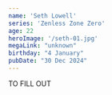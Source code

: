 ```yaml
---
name: 'Seth Lowell'
series: 'Zenless Zone Zero'
age: 22
heroImage: '/seth-01.jpg'
megaLink: "unknown"
birthday: "4 January"
pubDate: "30 Dec 2024"
---
```

TO FILL OUT